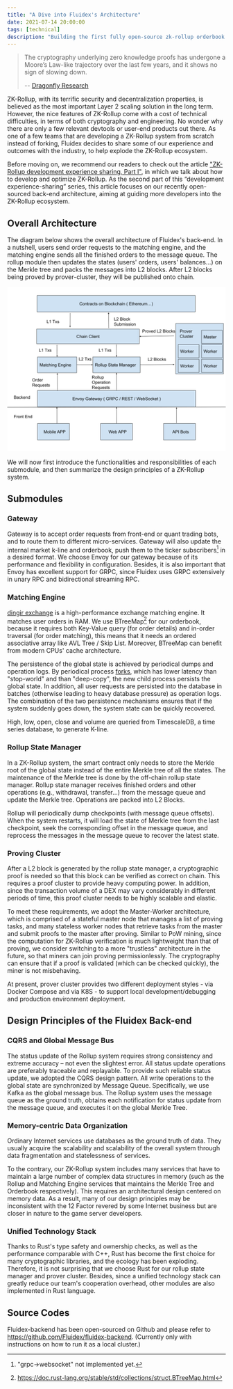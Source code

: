```yaml
---
title: "A Dive into Fluidex's Architecture"
date: 2021-07-14 20:00:00
tags: [technical]
description: "Building the first fully open-source zk-rollup orderbook dex in the world."
---
```


> The cryptography underlying zero knowledge proofs has undergone a Moore’s Law-like trajectory over the last few years, and it shows no sign of slowing down.
> 
> -- [Dragonfly Research](https://medium.com/dragonfly-research/im-worried-nobody-will-care-about-rollups-554bc743d4f1)

ZK-Rollup, with its terrific security and decentralization properties, is believed as the most important Layer 2 scaling solution in the long term. However, the nice features of ZK-Rollup come with a cost of technical difficulties, in terms of both cryptography and engineering. No wonder why there are only a few relevant devtools or user-end products out there. As one of a few teams that are developing a ZK-Rollup system from scratch instead of forking, Fluidex decides to share some of our experience and outcomes with the industry, to help explode the ZK-Rollup ecosystem.

Before moving on, we recommend our readers to check out the article ["ZK-Rollup development experience sharing, Part I"](/en/blog/zkrollup-intro1/), in which we talk about how to develop and optimize ZK-Rollup. As the second part of this “development experience-sharing” series, this article focuses on our recently open-sourced back-end architecture, aiming at guiding more developers into the ZK-Rollup ecosystem.

## Overall Architecture

The diagram below shows the overall architecture of Fluidex's back-end. In a nutshell, users send order requests to the matching engine, and the matching engine sends all the finished orders to the message queue. The rollup module then updates the states (users' orders, users' balances...) on the Merkle tree and packs the messages into L2 blocks. After L2 blocks being proved by prover-cluster, they will be published onto chain.

<p align="center">
  <img src="Fluidex Architecture.svg" width="600" >
</p>

We will now first introduce the functionalities and responsibilities of each submodule, and then summarize the design principles of a ZK-Rollup system.

## Submodules

### Gateway

Gateway is to accept order requests from front-end or quant trading bots, and to route them to different micro-services. Gateway will also update the internal market k-line and orderbook, push them to the ticker subscribers[^1] in a desired format. We choose Envoy for our gateway because of its performance and flexibility in configuration. Besides, it is also important that Envoy has excellent support for GRPC, since Fluidex uses GRPC extensively in unary RPC and bidirectional streaming RPC.

### Matching Engine

[dingir exchange](https://github.com/Fluidex/dingir-exchange) is a high-performance exchange matching engine. It matches user orders in RAM. We use BTreeMap[^2] for our orderbook, because it requires both Key-Value query (for order details) and in-order traversal (for order matching), this means that it needs an ordered associative array like AVL Tree / Skip List. Moreover, BTreeMap can benefit from modern CPUs' cache architecture.

The persistence of the global state is achieved by periodical dumps and operation logs. By periodical process [forks](https://en.wikipedia.org/wiki/Fork_(system_call)), which has lower latency than "stop-world" and than "deep-copy", the new child process persists the global state. In addition, all user requests are persisted into the database in batches (otherwise leading to heavy database pressure) as operation logs. The combination of the two persistence mechanisms ensures that if the system suddenly goes down, the system state can be quickly recovered.

High, low, open, close and volume are queried from TimescaleDB, a time series database, to generate K-line.

### Rollup State Manager

In a ZK-Rollup system, the smart contract only needs to store the Merkle root of the global state instead of the entire Merkle tree of all the states. The maintenance of the Merkle tree is done by the off-chain rollup state manager. Rollup state manager receives finished orders and other operations (e.g., withdrawal, transfer...) from the message queue and update the Merkle tree. Operations are packed into L2 Blocks.

Rollup will periodically dump checkpoints (with message queue offsets). When the system restarts, it will load the state of Merkle tree from the last checkpoint, seek the corresponding offset in the message queue, and reprocess the messages in the message queue to recover the latest state.

### Proving Cluster

After a L2 block is generated by the rollup state manager, a cryptographic proof is needed so that this block can be verified as correct on chain. This requires a proof cluster to provide heavy computing power. In addition, since the transaction volume of a DEX may vary considerably in different periods of time, this proof cluster needs to be highly scalable and elastic.

To meet these requirements, we adopt the Master-Worker architecture, which is comprised of a stateful master node that manages a list of proving tasks, and many stateless worker nodes that retrieve tasks from the master and submit proofs to the master after proving. Similar to PoW mining, since the computation for ZK-Rollup verification is much lightweight than that of proving, we consider switching to a more "trustless" architecture in the future, so that miners can join proving permissionlessly. The cryptography can ensure that if a proof is validated (which can be checked quickly), the miner is not misbehaving.

At present, prover cluster provides two different deployment styles - via Docker Compose and via K8S - to support local development/debugging and production environment deployment.

## Design Principles of the Fluidex Back-end

### CQRS and Global Message Bus

The status update of the Rollup system requires strong consistency and extreme accuracy – not even the slightest error. All status update operations are preferably traceable and replayable. To provide such reliable status update, we adopted the CQRS design pattern. All write operations to the global state are synchronized by Message Queue. Specifically, we use Kafka as the global message bus. The Rollup system uses the message queue as the ground truth, obtains each notification for status update from the message queue, and executes it on the global Merkle Tree.

### Memory-centric Data Organization

Ordinary Internet services use databases as the ground truth of data. They usually acquire the scalability and scalability of the overall system through data fragmentation and statelessness of services.

To the contrary, our ZK-Rollup system includes many services that have to maintain a large number of complex data structures in memory (such as the Rollup and Matching Engine services that maintains the Merkle Tree and Orderbook respectively). This requires an architectural design centered on memory data. As a result, many of our design principles may be inconsistent with the 12 Factor revered by some Internet business but are closer in nature to the game server developers.

### Unified Technology Stack

Thanks to Rust's type safety and ownership checks, as well as the performance comparable with C++, Rust has become the first choice for many cryptographic libraries, and the ecology has been exploding. Therefore, it is not surprising that we choose Rust for our rollup state manager and prover cluster. Besides, since a unified technology stack can greatly reduce our team's cooperation overhead, other modules are also implemented in Rust language.

## Source Codes

Fluidex-backend has been open-sourced on Github and please refer to https://github.com/Fluidex/fluidex-backend. (Currently only with instructions on how to run it as a local cluster.) 

[^1]: "grpc->websocket" not implemented yet.
[^2]: https://doc.rust-lang.org/stable/std/collections/struct.BTreeMap.html
